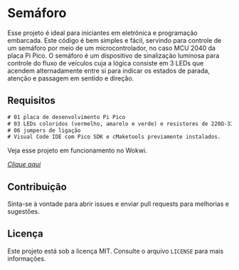 # Semáforo

Esse projeto é ideal para iniciantes em eletrônica e programação embarcada.
Este código é bem simples e fácil, servindo para controle de um semáforo por meio de um microcontrolador, no caso MCU 2040 da placa Pi Pico.
O semáforo é um dispositivo de sinalização luminosa para controle do fluxo de veículos cuja a lógica consiste em 3 LEDs que acendem alternadamente entre si 
para indicar os estados de parada, atenção e passagem em sentido e direção.

## Requisitos
```diff
# 01 placa de desenvolvimento Pi Pico
# 03 LEDs coloridos (vermelho, amarelo e verde) e resistores de 220Ω-330Ω
# 06 jumpers de ligação
# Visual Code IDE com Pico SDK e cMaketools previamente instalados.
```
Veja esse projeto em funcionamento no Wokwi.

*[Clique aqui](https://wokwi.com/projects/419896437169443841)*

## Contribuição
Sinta-se à vontade para abrir issues e enviar pull requests para melhorias e sugestões.

## Licença
Este projeto está sob a licença MIT. Consulte o arquivo `LICENSE` para mais informações.

